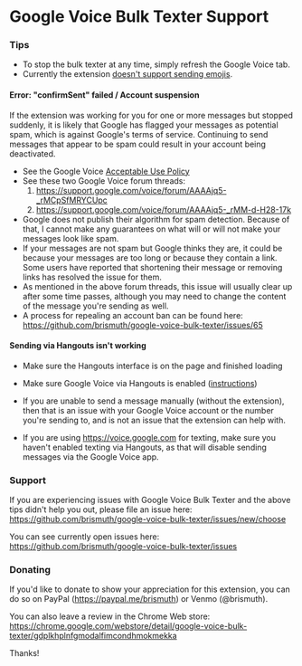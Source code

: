 # Google Voice Bulk Texter Support

### Tips
* To stop the bulk texter at any time, simply refresh the Google Voice tab.
* Currently the extension [doesn't support sending emojis](https://github.com/brismuth/google-voice-bulk-texter/issues/61).

#### Error: "confirmSent" failed / Account suspension
If the extension was working for you for one or more messages but stopped suddenly, it is likely that Google has flagged your messages as potential spam, which is against Google's terms of service. Continuing to send messages that appear to be spam could result in your account being deactivated. 
  * See the Google Voice [Acceptable Use Policy](https://support.google.com/voice/answer/9230450?hl=en&ref_topic=9273222)
  * See these two Google Voice forum threads:
    1. https://support.google.com/voice/forum/AAAAjq5-_rMCpSfMRYCUpc
    2. https://support.google.com/voice/forum/AAAAjq5-_rMM-d-H28-17k
  * Google does not publish their algorithm for spam detection. Because of that, I cannot make any guarantees on what will or will not make your messages look like spam.
  * If your messages are not spam but Google thinks they are, it could be because your messages are too long or because they contain a link. Some users have reported that shortening their message or removing links has resolved the issue for them.
  * As mentioned in the above forum threads, this issue will usually clear up after some time passes, although you may need to change the content of the message you're sending as well.
  * A process for repealing an account ban can be found here: https://github.com/brismuth/google-voice-bulk-texter/issues/65

#### Sending via Hangouts isn't working
  * Make sure the Hangouts interface is on the page and finished loading
  * Make sure Google Voice via Hangouts is enabled ([instructions](https://support.google.com/voice/answer/6023920?co=GENIE.Platform%3DDesktop&hl=en))

* If you are unable to send a message manually (without the extension), then that is an issue with your Google Voice account or the number you're sending to, and is not an issue that the extension can help with.
* If you are using https://voice.google.com for texting, make sure you haven't enabled texting via Hangouts, as that will disable sending messages via the Google Voice app.

### Support
If you are experiencing issues with Google Voice Bulk Texter and the above tips didn't help you out, please file an issue here:
https://github.com/brismuth/google-voice-bulk-texter/issues/new/choose

You can see currently open issues here:
https://github.com/brismuth/google-voice-bulk-texter/issues

### Donating 
If you'd like to donate to show your appreciation for this extension, you can do so on PayPal (https://paypal.me/brismuth) or Venmo (@brismuth).

You can also leave a review in the Chrome Web store:
https://chrome.google.com/webstore/detail/google-voice-bulk-texter/gdplkhplnfgmodalfimcondhmokmekka

Thanks!
